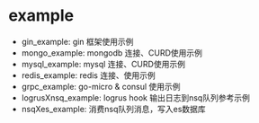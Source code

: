 # example
- gin_example: gin 框架使用示例
- mongo_example: mongodb 连接、CURD使用示例
- mysql_example: mysql 连接、CURD使用示例
- redis_example: redis 连接、使用示例
- grpc_example: go-micro & consul 使用示例
- logrusXnsq_example: logrus hook 输出日志到nsq队列参考示例
- nsqXes_example: 消费nsq队列消息，写入es数据库
